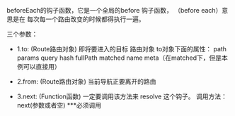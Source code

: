 
beforeEach的钩子函数，它是一个全局的before 钩子函数， （before each）意思是在 每次每一个路由改变的时候都得执行一遍。

三个参数：

- 1.to: (Route路由对象)  即将要进入的目标 路由对象       to对象下面的属性： path   params  query   hash   fullPath    matched   name    meta（在matched下，但是本例可以直接用）

- 2.from: (Route路由对象)  当前导航正要离开的路由

- 3.next: (Function函数)   一定要调用该方法来 resolve 这个钩子。  调用方法：next(参数或者空)   ***必须调用

 
